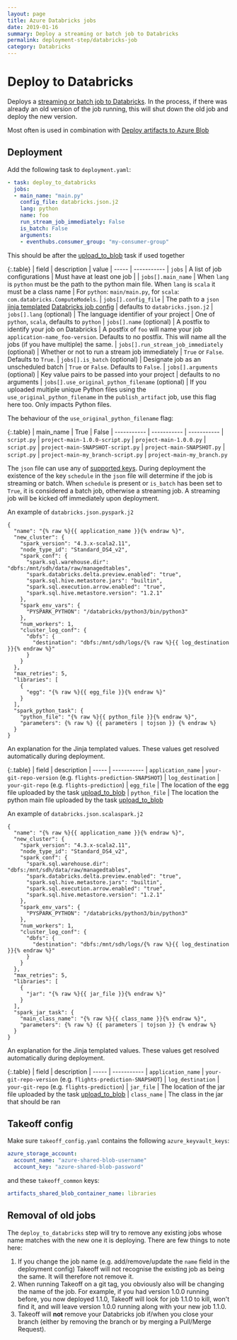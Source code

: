 ```yaml
---
layout: page
title: Azure Databricks jobs
date: 2019-01-16
summary: Deploy a streaming or batch job to Databricks
permalink: deployment-step/databricks-job
category: Databricks
---
```


# Deploy to Databricks

Deploys a [streaming or batch job to Databricks](https://docs.databricks.com/user-guide/jobs.html). In the process, if there was already an old version of the job running, this will shut down the old job and deploy the new version.

Most often is used in combination with [Deploy artifacts to Azure Blob](upload-to-blob)

## Deployment
Add the following task to ``deployment.yaml``:

```yaml
- task: deploy_to_databricks
  jobs:
  - main_name: "main.py"
    config_file: databricks.json.j2
    lang: python
    name: foo
    run_stream_job_immediately: False
    is_batch: False
    arguments:
    - eventhubs.consumer_group: "my-consumer-group"
```

This should be after the [upload_to_blob](upload-to-blob) task if used together

{:.table}
| field | description | value
| ----- | ----------- 
| `jobs` | A list of job configurations | Must have at least one job |
| `jobs[].main_name` | When `lang` is `python` must be the path to the python main file. When `lang` is `scala` it must be a class name | For `python`: `main/main.py`, for `scala`: `com.databricks.ComputeModels`.
| `jobs[].config_file` | The path to a `json` [jinja templated](http://jinja.pocoo.org/) [Databricks job config](https://docs.databricks.com/api/latest/jobs.html#create) | defaults to `databricks.json.j2`
| `jobs[].lang` (optional) | The language identifier of your project | One of `python`, `scala`, defaults to `python`
| `jobs[].name` (optional) | A postfix to identify your job on Databricks | A postfix of `foo` will name your job `application-name_foo-version`. Defaults to no postfix. This will name all the jobs (if you have multiple) the same.
| `jobs[].run_stream_job_immediately` (optional) | Whether or not to run a stream job immediately | `True` or `False`. Defaults to `True`.
| `jobs[].is_batch` (optional) | Designate job as an unscheduled batch | `True` or `False`. Defaults to `False`.
| `jobs[].arguments` (optional) | Key value pairs to be passed into your project | defaults to no arguments
| `jobs[].use_original_python_filename` (optional) | If you uploaded multiple unique Python files using the `use_original_python_filename` in the `publish_artifact` job, use this flag here too. Only impacts Python files.

The behaviour of the `use_original_python_filename` flag:

{:.table}
| main_name | True | False
| ----------- | ----------- | -----------
| `script.py` | `project-main-1.0.0-script.py` | `project-main-1.0.0.py`
| `script.py` | `project-main-SNAPSHOT-script.py` | `project-main-SNAPSHOT.py`
| `script.py` | `project-main-my_branch-script.py` | `project-main-my_branch.py`

The `json` file can use any of [supported keys](https://docs.databricks.com/api/latest/jobs.html#request-structure). During deployment the existence of the key `schedule` in the `json` file will determine if the job is streaming or batch. When `schedule` is present or `is_batch` has been set to `True`, it is considered a batch job, otherwise a streaming job. A streaming job will be kicked off immediately upon deployment.

An example of `databricks.json.pyspark.j2` 

```
{
  "name": "{% raw %}{{ application_name }}{% endraw %}",
  "new_cluster": {
    "spark_version": "4.3.x-scala2.11",
    "node_type_id": "Standard_DS4_v2",
    "spark_conf": {
      "spark.sql.warehouse.dir": "dbfs:/mnt/sdh/data/raw/managedtables",
      "spark.databricks.delta.preview.enabled": "true",
      "spark.sql.hive.metastore.jars": "builtin",
      "spark.sql.execution.arrow.enabled": "true",
      "spark.sql.hive.metastore.version": "1.2.1"
    },
    "spark_env_vars": {
      "PYSPARK_PYTHON": "/databricks/python3/bin/python3"
    },
    "num_workers": 1,
    "cluster_log_conf": {
      "dbfs": {
        "destination": "dbfs:/mnt/sdh/logs/{% raw %}{{ log_destination }}{% endraw %}"
      }
    }
  },
  "max_retries": 5,
  "libraries": [
    { 
      "egg": "{% raw %}{{ egg_file }}{% endraw %}"
    }
  ],
  "spark_python_task": {
    "python_file": "{% raw %}{{ python_file }}{% endraw %}",
    "parameters": {% raw %} {{ parameters | tojson }} {% endraw %}
  }
}
```

An explanation for the Jinja templated values. These values get resolved automatically during deployment.

{:.table}
| field | description 
| ----- | ----------- 
| `application_name` | `your-git-repo-version` (e.g. `flights-prediction-SNAPSHOT`)
| `log_destination` | `your-git-repo` (e.g. `flights-prediction`)
| `egg_file` | The location of the egg file uploaded by the task [upload_to_blob](upload-to-blob)
| `python_file` | The location the python main file uploaded by the task [upload_to_blob](upload-to-blob)

An example of `databricks.json.scalaspark.j2` 

```
{
  "name": "{% raw %}{{ application_name }}{% endraw %}",
  "new_cluster": {
    "spark_version": "4.3.x-scala2.11",
    "node_type_id": "Standard_DS4_v2",
    "spark_conf": {
      "spark.sql.warehouse.dir": "dbfs:/mnt/sdh/data/raw/managedtables",
      "spark.databricks.delta.preview.enabled": "true",
      "spark.sql.hive.metastore.jars": "builtin",
      "spark.sql.execution.arrow.enabled": "true",
      "spark.sql.hive.metastore.version": "1.2.1"
    },
    "spark_env_vars": {
      "PYSPARK_PYTHON": "/databricks/python3/bin/python3"
    },
    "num_workers": 1,
    "cluster_log_conf": {
      "dbfs": {
        "destination": "dbfs:/mnt/sdh/logs/{% raw %}{{ log_destination }}{% endraw %}"
      }
    }
  },
  "max_retries": 5,
  "libraries": [
    { 
      "jar": "{% raw %}{{ jar_file }}{% endraw %}"
    }
  ],
  "spark_jar_task": {
    "main_class_name": "{% raw %}{{ class_name }}{% endraw %}",
    "parameters": {% raw %} {{ parameters | tojson }} {% endraw %}
  }
}
```

An explanation for the Jinja templated values. These values get resolved automatically during deployment.

{:.table}
| field | description 
| ----- | ----------- 
| `application_name` | `your-git-repo-version` (e.g. `flights-prediction-SNAPSHOT`)
| `log_destination` | `your-git-repo` (e.g. `flights-prediction`)
| `jar_file` | The location of the jar file uploaded by the task [upload_to_blob](upload-to-blob)
| `class_name` | The class in the jar that should be ran

## Takeoff config
Make sure `takeoff_config.yaml` contains the following `azure_keyvault_keys`:

  ```yaml
  azure_storage_account:
    account_name: "azure-shared-blob-username"
    account_key: "azure-shared-blob-password"
  ```
  
and these `takeoff_common` keys:
  ```yaml
  artifacts_shared_blob_container_name: libraries
  ```

## Removal of old jobs
The `deploy_to_databricks` step will try to remove any existing jobs whose name matches with the new one it is deploying. There are few things to note here:
1. If you change the job name (e.g. add/remove/update the `name` field in the deployment config) Takeoff will not recognise the existing job as being the same. It will therefore not remove it.
2. When running Takeoff on a git tag, you obviously also will be changing the name of the job. For example, if you had version 1.0.0 running before, you now deployed 1.1.0, Takeoff will look for job 1.1.0 to kill, won't find it, and will leave version 1.0.0 running along with your new job 1.1.0.
3. Takeoff will **not** remove your Databricks job if/when you close your branch (either by removing the branch or by merging a Pull/Merge Request).

